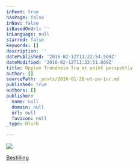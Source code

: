 ```yaml
---
inFeed: true
hasPage: false
inNav: false
isBasedOnUrl: ''
inLanguage: null
starred: false
keywords: []
description: ''
datePublished: '2016-02-12T11:22:54.509Z'
dateModified: '2016-02-12T11:22:51.669Z'
title: Opplev Trondheim fra et unikt perspektiv
author: []
sourcePath: _posts/2016-01-28-ut-pa-tur.md
published: true
authors: []
publisher:
  name: null
  domain: null
  url: null
  favicon: null
_type: Blurb

---
```

![](https://s3-us-west-2.amazonaws.com/the-grid-img/p/68ea3a49bad48238afd7e813fe938f5fcc06f428.jpg)

[Bestilling][0]

[0]: https://www.emailmeform.com/builder/form/37bt3f6ZeV41